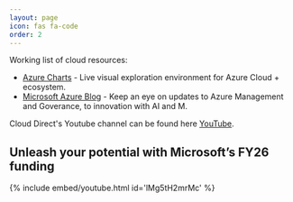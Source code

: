 ```yaml
---
layout: page
icon: fas fa-code
order: 2
---
```


Working list of cloud resources:


- <a href="https://azurecharts.com/" target="_blank">Azure Charts</a> - Live visual exploration environment for Azure Cloud + ecosystem.
- <a href="https://azure.microsoft.com/en-us/blog/)" target="_blank">Microsoft Azure Blog</a> - Keep an eye on updates to Azure Management and Goverance, to innovation with AI and M.


<!-- 

Azure Info Hub https://azureinfohub.azurewebsites.net/?WT.mc_id=other-azuredevtips-azureappsdev#Home

Sample Code from Microsoft Developer Tools https://learn.microsoft.com/en-us/samples/browse/?expanded=aspnet%2Cazure

Azure updates https://azure.microsoft.com/en-gb/updates?WT.mc_id=azure-azuredevtips-azureappsdev


Service Heath https://azure.microsoft.com/en-gb/get-started/azure-portal/service-health/?WT.mc_id=azure-azuredevtips-azureappsdev

Azrue on Microsoft learn https://learn.microsoft.com/en-us/azure/?product=popular


-->

Cloud Direct's Youtube channel can be found here [YouTube](https://www.youtube.com/@CloudDirectUK).

## Unleash your potential with Microsoft’s FY26 funding

{% include embed/youtube.html id='lMg5tH2mrMc' %}